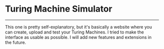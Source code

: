 # Turing Machine Simulator
--------------------------

This one is pretty self-explanatory, but it's basically a website where you can create, upload and test your Turing Machines. I tried to make the interface as usable as possible. I will add new features and extensions in the future.